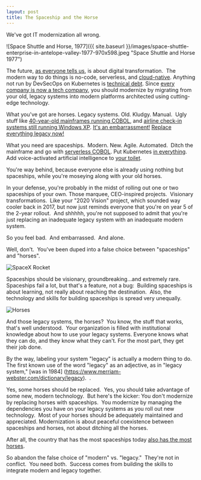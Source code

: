 ```yaml
---
layout: post
title: The Spaceship and the Horse
---
```

We've got IT modernization all wrong.

![Space Shuttle and Horse, 1977]({{ site.baseurl }}/images/space-shuttle-enterprise-in-antelope-valley-1977-970x598.jpeg "Space Shuttle and Horse 1977")

The future, [as everyone tells us](https://servicepath.co/2021/04/the-future-of-digital-transformation-accenture-deloitte-and-mckinsey/), is about digital transformation.  The modern way to do things is no-code, serverless, and [cloud-native](https://github.com/cncf/foundation/blob/master/charter.md). Anything not run by DevSecOps on Kubernetes is [technical debt](https://martinfowler.com/bliki/TechnicalDebt.html). Since [every company is now a tech company](https://www.wsj.com/articles/every-company-is-now-a-tech-company-1543901207), you should modernize by migrating from your old, legacy systems into modern platforms architected using cutting-edge technology.

What you've got are horses. Legacy systems. Old. Kludgy. Manual.  Ugly stuff like [40-year-old mainframes running COBOL](https://www.cnbc.com/2020/04/06/new-jersey-seeks-cobol-programmers-to-fix-unemployment-system.html), and [airline check-in systems still running Windows XP](https://japantoday.com/category/tech/skymark-airlines-still-using-windows-xp). [It's an embarrassment!](https://www.linkedin.com/pulse/drill-cobol-really-needs-go-dave-johnston/)
[Replace everything legacy now!](https://devsquad.com/blog/7-reasons-you-should-replace-that-legacy-software-asap/)

What you need are spaceships.  Modern. New. Agile. Automated.  Ditch the mainframe and go with [serverless COBOL](https://aws.amazon.com/blogs/opensource/serverless-cobol-rejuvenating-legacy-code-with-open-source-software/). Put Kubernetes [in everything](https://gcn.com/articles/2020/01/07/af-kubernetes-f16.aspx). Add voice-activated artificial intelligence to [your toilet](https://www.tomsguide.com/us/kohler-numi-alexa-toilet,news-28957.html).

You're way behind, because everyone else is already using nothing but spaceships, while you're moseying along with your old horses. 

In your defense, you're probably in the midst of rolling out one or two spaceships of your own. Those marquee, CEO-inspired projects.  Visionary transformations.   Like your "2020 Vision" project, which sounded way cooler back in 2017, but now just reminds everyone that you're on year 5 of the 2-year rollout.  And shhhhh, you're not supposed to admit that you're just replacing an inadequate legacy system with an inadequate modern system.

So you feel bad.  And embarrassed.  And alone.

Well, don't.  You've been duped into a false choice between "spaceships" and "horses".

![SpaceX Rocket](https://techcrunch.com/wp-content/uploads/2019/09/SpaceX-Starship-Mk1-17.jpg?w=618&crop=1)

Spaceships should be visionary, groundbreaking...and extremely rare.  Spaceships fail a lot, but that's a feature, not a bug:  Building spaceships is about learning, not really about reaching the destination.  Also, the technology and skills for building spaceships is spread very unequally.

![Horses](https://nypost.com/wp-content/uploads/sites/2/2019/05/wild-horses.jpg?quality=90&strip=all&w=618&h=410&crop=1)

And those legacy systems, the horses?  You know, the stuff that works, that's well understood.  Your organization is filled with institutional knowledge about how to use your legacy systems. Everyone knows what they can do, and they know what they can't. For the most part, they get their job done.  

By the way, labeling your system "legacy" is actually a modern thing to do. The first known use of the word "legacy" as an adjective, as in "legacy system," [was in 1984] (https://www.merriam-webster.com/dictionary/legacy).  .

Yes, some horses should be replaced.  Yes, you should take advantage of some new, modern technology.  But here's the kicker: You don't modernize by replacing horses with spaceships.  You modernize by managing the dependencies you have on your legacy systems as you roll out new technology.  Most of your horses should be adequately maintained and appreciated. Modernization is about peaceful coexistence between spaceships and horses, not about ditching all the horses. 

After all, the country that has the most spaceships today [also has the most horses](https://www.bluemarblecitizen.com/rankings/top-horse-countries). 

So abandon the false choice of "modern" vs. "legacy."  They're not in conflict.  You need both.  Success comes from building the skills to integrate modern and legacy together. 
